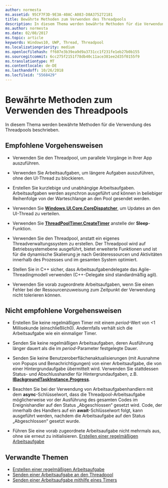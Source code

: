 ```yaml
---
author: normesta
ms.assetid: 95CF7F3D-9E3A-40AC-A083-D8A375272181
title: Bewährte Methoden zum Verwenden des Threadpools
description: In diesem Thema werden bewährte Methoden für die Verwendung des Threadpools beschrieben.
ms.author: normesta
ms.date: 02/08/2017
ms.topic: article
keywords: Windows10, UWP, Thread, Threadpool
ms.localizationpriority: medium
ms.openlocfilehash: ff607e3b39ea9d9a3731cc1f231fe1eb27b0b155
ms.sourcegitcommit: 6cc275f2151f78db40c11ace381ee2d35f0155f9
ms.translationtype: MT
ms.contentlocale: de-DE
ms.lasthandoff: 10/26/2018
ms.locfileid: "5568429"
---
```

# <a name="best-practices-for-using-the-thread-pool"></a>Bewährte Methoden zum Verwenden des Threadpools

In diesem Thema werden bewährte Methoden für die Verwendung des Threadpools beschrieben.

## <a name="dos"></a>Empfohlene Vorgehensweisen


-   Verwenden Sie den Threadpool, um parallele Vorgänge in Ihrer App auszuführen.

-   Verwenden Sie Arbeitsaufgaben, um längere Aufgaben auszuführen, ohne den UI-Thread zu blockieren.

-   Erstellen Sie kurzlebige und unabhängige Arbeitsaufgaben. Arbeitsaufgaben werden asynchron ausgeführt und können in beliebiger Reihenfolge von der Warteschlange an den Pool gesendet werden.

-   Verwenden Sie [**Windows.UI.Core.CoreDispatcher**](https://msdn.microsoft.com/library/windows/apps/BR208211), um Updates an den UI-Thread zu verteilen.

-   Verwenden Sie [**ThreadPoolTimer.CreateTimer**](https://msdn.microsoft.com/library/windows/apps/Hh967921) anstelle der **Sleep**-Funktion.

-   Verwenden Sie den Threadpool, anstatt ein eigenes Threadverwaltungssystem zu erstellen. Der Threadpool wird auf Betriebssystemebene ausgeführt, bietet erweiterte Funktionen und ist für die dynamische Skalierung je nach Geräteressourcen und Aktivitäten innerhalb des Prozesses und im gesamten System optimiert.

-   Stellen Sie in C++ sicher, dass Arbeitsaufgabendelegate das Agile-Threadingmodell verwenden (C++-Delegate sind standardmäßig agil).

-   Verwenden Sie vorab zugeordnete Arbeitsaufgaben, wenn Sie einen Fehler bei der Ressourcenzuweisung zum Zeitpunkt der Verwendung nicht tolerieren können.

## <a name="donts"></a>Nicht empfohlene Vorgehensweisen


-   Erstellen Sie keine regelmäßigen Timer mit einem *period*-Wert von &lt;1 Millisekunde (einschließlich0). Andernfalls verhält sich die Arbeitsaufgabe wie ein einmaliger Timer.

-   Senden Sie keine regelmäßigen Arbeitsaufgaben, deren Ausführung länger dauert als die im *period*-Parameter festgelegte Dauer.

-   Senden Sie keine Benutzeroberflächenaktualisierungen (mit Ausnahme von Popups und Benachrichtigungen) von einer Arbeitsaufgabe, die von einer Hintergrundaufgabe übermittelt wird. Verwenden Sie stattdessen Status- und Abschlusshandler für Hintergrundaufgaben, z.B. [**IBackgroundTaskInstance.Progress**](https://msdn.microsoft.com/library/windows/apps/BR224800).

-   Beachten Sie bei der Verwendung von Arbeitsaufgabenhandlern mit dem **async**-Schlüsselwort, dass die Threadpool-Arbeitsaufgabe möglicherweise vor der Ausführung des gesamten Codes im Ereignishandler auf den Status „Abgeschlossen“ gesetzt wird. Code, der innerhalb des Handlers auf ein **await**-Schlüsselwort folgt, kann ausgeführt werden, nachdem die Arbeitsaufgabe auf den Status „Abgeschlossen“ gesetzt wurde.

-   Führen Sie eine vorab zugeordnete Arbeitsaufgabe nicht mehrmals aus, ohne sie erneut zu initialisieren. [Erstellen einer regelmäßigen Arbeitsaufgabe](create-a-periodic-work-item.md)

## <a name="related-topics"></a>Verwandte Themen


* [Erstellen einer regelmäßigen Arbeitsaufgabe](create-a-periodic-work-item.md)
* [Senden einer Arbeitsaufgabe an den Threadpool](submit-a-work-item-to-the-thread-pool.md)
* [Senden einer Arbeitsaufgabe mithilfe eines Timers](use-a-timer-to-submit-a-work-item.md)
